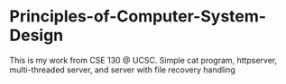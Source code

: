 # Principles-of-Computer-System-Design
This is my work from CSE 130 @ UCSC. Simple cat program, httpserver, multi-threaded server, and server with file recovery handling
